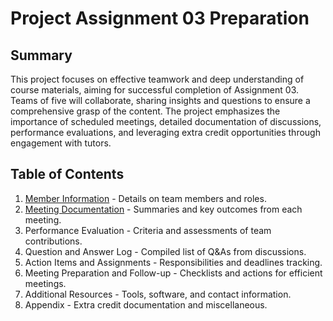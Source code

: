 # Project Assignment 03 Preparation

## Summary
This project focuses on effective teamwork and deep understanding of course materials, aiming for successful completion of Assignment 03. Teams of five will collaborate, sharing insights and questions to ensure a comprehensive grasp of the content. The project emphasizes the importance of scheduled meetings, detailed documentation of discussions, performance evaluations, and leveraging extra credit opportunities through engagement with tutors.

## Table of Contents

1. [Member Information](members/README.md) - Details on team members and roles.
2. [Meeting Documentation](documentation/README.md) - Summaries and key outcomes from each meeting.
3. Performance Evaluation - Criteria and assessments of team contributions.
4. Question and Answer Log - Compiled list of Q&As from discussions.
5. Action Items and Assignments - Responsibilities and deadlines tracking.
6. Meeting Preparation and Follow-up - Checklists and actions for efficient meetings.
7. Additional Resources - Tools, software, and contact information.
8. Appendix - Extra credit documentation and miscellaneous.
